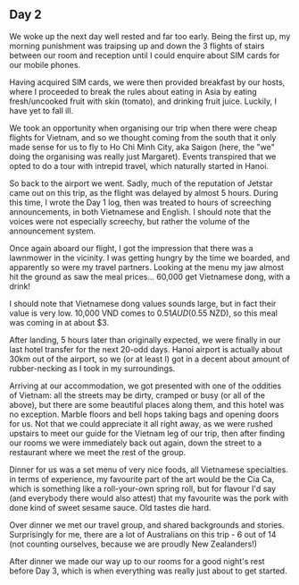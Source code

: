 ## Day 2

We woke up the next day well rested and far too early. Being the first up, my morning punishment was traipsing up and down the 3 flights of stairs between our room and reception until I could enquire about SIM cards for our mobile phones.

Having acquired SIM cards, we were then provided breakfast by our hosts, where I proceeded to break the rules about eating in Asia by eating fresh/uncooked fruit with skin (tomato), and drinking fruit juice. Luckily, I have yet to fall ill.

We took an opportunity when organising our trip when there were cheap flights for Vietnam, and so we thought coming from the south that it only made sense for us to fly to Ho Chi Minh City, aka Saigon (here, the "we" doing the organising was really just Margaret). Events transpired that we opted to do a tour with intrepid travel, which naturally started in Hanoi.

So back to the airport we went. Sadly, much of the reputation of Jetstar came out on this trip, as the flight was delayed by almost 5 hours. During this time, I wrote the Day 1 log, then was treated to hours of screeching announcements, in both Vietnamese and English. I should note that the voices were not especially screechy, but rather the volume of the announcement system.

Once again aboard our flight, I got the impression that there was a lawnmower in the vicinity. I was getting hungry by the time we boarded, and apparently so were my travel partners. Looking at the menu my jaw almost hit the ground as saw the meal prices... 60,000 get Vietnamese dong, with a drink!

I should note that Vietnamese dong values sounds large, but in fact their value is very low. 10,000 VND comes to $0.51 AUD ($0.55 NZD), so this meal was coming in at about $3.

After landing, 5 hours later than originally expected, we were finally in our last hotel transfer for the next 20-odd days. Hanoi airport is actually about 30km out of the airport, so we (or at least I) got in a decent about amount of rubber-necking as I took in my surroundings.

Arriving at our accommodation, we got presented with one of the oddities of Vietnam: all the streets may be dirty, cramped or busy (or all of the above), but there are some beautiful places along them, and this hotel was no exception. Marble floors and bell hops taking bags and opening doors for us. Not that we could appreciate it all right away, as we were rushed upstairs to meet our guide for the Vietnam leg of our trip, then after finding our rooms we were immediately back out again, down the street to a restaurant where we meet the rest of the group.

Dinner for us was a set menu of very nice foods, all Vietnamese specialties. in terms of experience, my favourite part of the art would be the Cia Ca, which is something like a roll-your-own spring roll, but for flavour I'd say (and everybody there would also attest) that my favourite was the pork with done kind of sweet sesame sauce. Old tastes die hard.

Over dinner we met our travel group, and shared backgrounds and stories. Surprisingly for me, there are a lot of Australians on this trip - 6 out of 14 (not counting ourselves, because we are proudly New Zealanders!)

After dinner we made our way up to our rooms for a good night's rest before Day 3, which is when everything was really just about to get started.